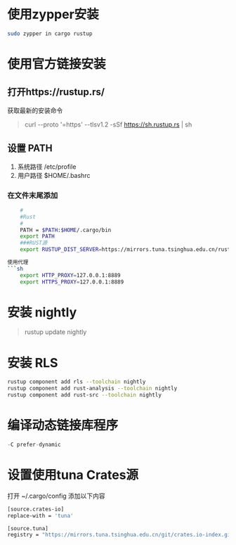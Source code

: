 # 使用zypper安装
```sh
sudo zypper in cargo rustup
```
# 使用官方链接安装
## 打开https://rustup.rs/

获取最新的安装命令

> curl --proto '=https' --tlsv1.2 -sSf https://sh.rustup.rs | sh

## 设置 PATH

1. 系统路径
   /etc/profile
2. 用户路径
   $HOME/.bashrc

### 在文件末尾添加

```sh
    #
    #Rust
    # 
    PATH = $PATH:$HOME/.cargo/bin
    export PATH
    ###RUST源
    export RUSTUP_DIST_SERVER=https://mirrors.tuna.tsinghua.edu.cn/rustup

使用代理
```sh
    export HTTP_PROXY=127.0.0.1:8889
    export HTTPS_PROXY=127.0.0.1:8889
```

# 安装 nightly

> rustup update nightly

# 安装 RLS

```sh
rustup component add rls --toolchain nightly
rustup component add rust-analysis --toolchain nightly
rustup component add rust-src --toolchain nightly
```

# 编译动态链接库程序

```rust
-C prefer-dynamic
```

# 设置使用tuna Crates源

打开 ~/.cargo/config 添加以下内容

```sh
[source.crates-io]
replace-with = 'tuna'

[source.tuna]
registry = "https://mirrors.tuna.tsinghua.edu.cn/git/crates.io-index.git"
```
